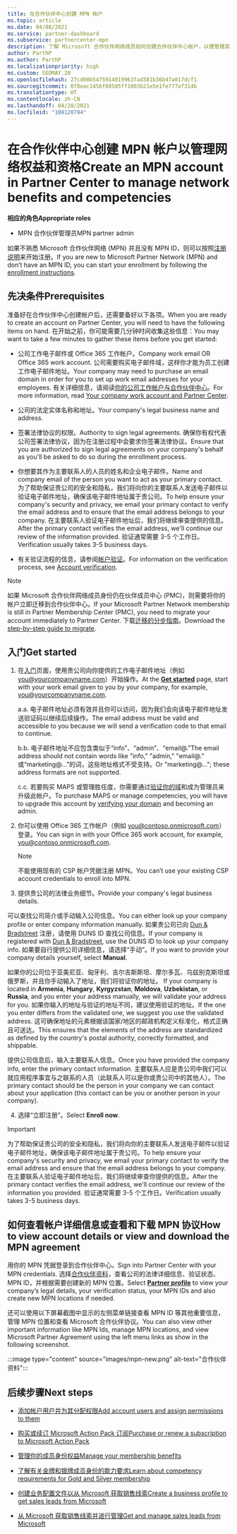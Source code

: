 ```yaml
---
title: 在合作伙伴中心创建 MPN 帐户
ms.topic: article
ms.date: 04/08/2021
ms.service: partner-dashboard
ms.subservice: partnercenter-mpn
description: 了解 Microsoft 合作伙伴网络成员如何创建合作伙伴中心帐户，以便管理其网络权益和资格。
author: ParthP
ms.author: ParthP
ms.localizationpriority: high
ms.custom: SEOMAY.20
ms.openlocfilehash: 27cd00b5475914019963fad381b36b47a017dcf1
ms.sourcegitcommit: 078eac1456f68585ff1003b21e5e1fe777af314b
ms.translationtype: HT
ms.contentlocale: zh-CN
ms.lasthandoff: 04/28/2021
ms.locfileid: "108120794"
---
```

# <a name="create-an-mpn-account-in-partner-center-to-manage-network-benefits-and-competencies"></a><span data-ttu-id="9b38e-103">在合作伙伴中心创建 MPN 帐户以管理网络权益和资格</span><span class="sxs-lookup"><span data-stu-id="9b38e-103">Create an MPN account in Partner Center to manage network benefits and competencies</span></span>

<span data-ttu-id="9b38e-104">**相应的角色**</span><span class="sxs-lookup"><span data-stu-id="9b38e-104">**Appropriate roles**</span></span>

- <span data-ttu-id="9b38e-105">MPN 合作伙伴管理员</span><span class="sxs-lookup"><span data-stu-id="9b38e-105">MPN partner admin</span></span>

<span data-ttu-id="9b38e-106">如果不熟悉 Microsoft 合作伙伴网络 (MPN) 并且没有 MPN ID，则可以按照[注册说明](https://partner.microsoft.com/dashboard/account/v3/enrollment/introduction/partnership)来开始注册。</span><span class="sxs-lookup"><span data-stu-id="9b38e-106">If you are new to Microsoft Partner Network (MPN) and don’t have an MPN ID, you can start your enrollment by following the [enrollment instructions](https://partner.microsoft.com/dashboard/account/v3/enrollment/introduction/partnership).</span></span>

## <a name="prerequisites"></a><span data-ttu-id="9b38e-107">先决条件</span><span class="sxs-lookup"><span data-stu-id="9b38e-107">Prerequisites</span></span> 

<span data-ttu-id="9b38e-108">准备好在合作伙伴中心创建帐户后，还需要备好以下各项。</span><span class="sxs-lookup"><span data-stu-id="9b38e-108">When you are ready to create an account on Partner Center, you will need to have the following items on hand.</span></span>  <span data-ttu-id="9b38e-109">在开始之前，你可能需要几分钟时间收集这些信息：</span><span class="sxs-lookup"><span data-stu-id="9b38e-109">You may want to take a few minutes to gather these items before you get started:</span></span>

- <span data-ttu-id="9b38e-110">公司工作电子邮件或 Office 365 工作帐户。</span><span class="sxs-lookup"><span data-stu-id="9b38e-110">Company work email OR Office 365 work account.</span></span> <span data-ttu-id="9b38e-111">公司需要购买电子邮件域，这样你才能为员工创建工作电子邮件地址。</span><span class="sxs-lookup"><span data-stu-id="9b38e-111">Your company may need to purchase an email domain in order for you to set up work email addresses for your employees.</span></span> <span data-ttu-id="9b38e-112">有关详细信息，请阅读[你的公司工作帐户与合作伙伴中心](azure-active-directory-tenants-and-partner-center.md)。</span><span class="sxs-lookup"><span data-stu-id="9b38e-112">For more information, read [Your company work account and Partner Center](azure-active-directory-tenants-and-partner-center.md).</span></span> 
 
- <span data-ttu-id="9b38e-113">公司的法定实体名称和地址。</span><span class="sxs-lookup"><span data-stu-id="9b38e-113">Your company's legal business name and address.</span></span>

- <span data-ttu-id="9b38e-114">签署法律协议的权限。</span><span class="sxs-lookup"><span data-stu-id="9b38e-114">Authority to sign legal agreements.</span></span> <span data-ttu-id="9b38e-115">确保你有权代表公司签署法律协议，因为在注册过程中会要求你签署法律协议。</span><span class="sxs-lookup"><span data-stu-id="9b38e-115">Ensure that you are authorized to sign legal agreements on your company's behalf as you'll be asked to do so during the enrollment process.</span></span>

- <span data-ttu-id="9b38e-116">你想要其作为主要联系人的人员的姓名和企业电子邮件。</span><span class="sxs-lookup"><span data-stu-id="9b38e-116">Name and company email of the person you want to act as your primary contact.</span></span> <span data-ttu-id="9b38e-117">为了帮助保证贵公司的安全和隐私，我们将向你的主要联系人发送电子邮件以验证电子邮件地址，确保该电子邮件地址属于贵公司。</span><span class="sxs-lookup"><span data-stu-id="9b38e-117">To help ensure your company's security and privacy, we email your primary contact to verify the email address and to ensure that the email address belongs to your company.</span></span> <span data-ttu-id="9b38e-118">在主要联系人验证电子邮件地址后，我们将继续审查提供的信息。</span><span class="sxs-lookup"><span data-stu-id="9b38e-118">After the primary contact verifies the email address, we'll continue our review of the information provided.</span></span> <span data-ttu-id="9b38e-119">验证通常需要 3-5 个工作日。</span><span class="sxs-lookup"><span data-stu-id="9b38e-119">Verification usually takes 3-5 business days.</span></span> 

- <span data-ttu-id="9b38e-120">有关验证流程的信息，请参阅[帐户验证](verification-responses.md)。</span><span class="sxs-lookup"><span data-stu-id="9b38e-120">For information on the verification process, see [Account verification](verification-responses.md).</span></span>

>[!NOTE]
><span data-ttu-id="9b38e-121">如果 Microsoft 合作伙伴网络成员身份仍在伙伴成员中心 (PMC)，则需要将你的帐户立即迁移到合作伙伴中心。</span><span class="sxs-lookup"><span data-stu-id="9b38e-121">If your Microsoft Partner Network membership is still in Partner Membership Center (PMC), you need to migrate your account immediately to Partner Center.</span></span> <span data-ttu-id="9b38e-122">下载[迁移的分步指南](https://assetsprod.microsoft.com/mpn/migrate-pmc-pc-mpa-guide.pptx)。</span><span class="sxs-lookup"><span data-stu-id="9b38e-122">Download the [step-by-step guide to migrate](https://assetsprod.microsoft.com/mpn/migrate-pmc-pc-mpa-guide.pptx).</span></span>

## <a name="get-started"></a><span data-ttu-id="9b38e-123">入门</span><span class="sxs-lookup"><span data-stu-id="9b38e-123">Get started</span></span>

1. <span data-ttu-id="9b38e-124">在[入门](https://partner.microsoft.com/dashboard/account/v3/enrollment/introduction/partnership)页面，使用贵公司向你提供的工作电子邮件地址（例如 you@yourcompanyname.com）开始操作。</span><span class="sxs-lookup"><span data-stu-id="9b38e-124">At the [**Get started**](https://partner.microsoft.com/dashboard/account/v3/enrollment/introduction/partnership) page, start with your work email given to you by your company, for example, you@yourcompanyname.com.</span></span>

 
    <span data-ttu-id="9b38e-125">a.</span><span class="sxs-lookup"><span data-stu-id="9b38e-125">a.</span></span>  <span data-ttu-id="9b38e-126">电子邮件地址必须有效并且你可以访问，因为我们会向该电子邮件地址发送验证码以继续后续操作。</span><span class="sxs-lookup"><span data-stu-id="9b38e-126">The email address must be valid and accessible to you because we will send a verification code to that email to continue.</span></span>

    <span data-ttu-id="9b38e-127">b.</span><span class="sxs-lookup"><span data-stu-id="9b38e-127">b.</span></span>  <span data-ttu-id="9b38e-128">电子邮件地址不应包含类似于“info”、“admin”、“email@.”</span><span class="sxs-lookup"><span data-stu-id="9b38e-128">The email address should not contain words like "info," "admin," "email@."</span></span> <span data-ttu-id="9b38e-129">或“marketing@...”的词，这些地址格式不受支持。</span><span class="sxs-lookup"><span data-stu-id="9b38e-129">Or "marketing@..."; these address formats are not supported.</span></span>

    <span data-ttu-id="9b38e-130">c.</span><span class="sxs-lookup"><span data-stu-id="9b38e-130">c.</span></span>  <span data-ttu-id="9b38e-131">若要购买 MAPS 或管理胜任度，你需要通过[验证你的域](become-global-admin.md)和成为管理员来升级此帐户。</span><span class="sxs-lookup"><span data-stu-id="9b38e-131">To purchase MAPS or manage competencies, you will have to upgrade this account by [verifying your domain](become-global-admin.md) and becoming an admin.</span></span> 

2. <span data-ttu-id="9b38e-132">你可以使用 Office 365 工作帐户（例如 you@contoso.onmicrosoft.com）登录。</span><span class="sxs-lookup"><span data-stu-id="9b38e-132">You can sign in with your Office 365 work account, for example, you@contoso.onmicrosoft.com.</span></span>

   >[!NOTE]
   > <span data-ttu-id="9b38e-133">不能使用现有的 CSP 帐户凭据注册 MPN。</span><span class="sxs-lookup"><span data-stu-id="9b38e-133">You can’t use your existing CSP account credentials to enroll into MPN.</span></span>

3. <span data-ttu-id="9b38e-134">提供贵公司的法律业务细节。</span><span class="sxs-lookup"><span data-stu-id="9b38e-134">Provide your company's legal business details.</span></span>

<span data-ttu-id="9b38e-135">可以查找公司简介或手动输入公司信息。</span><span class="sxs-lookup"><span data-stu-id="9b38e-135">You can either look up your company profile or enter company information manually.</span></span> <span data-ttu-id="9b38e-136">如果贵公司已向 [Dun & Bradstreet](https://partner.microsoft.com/marketing/usisvshowcase/dunandbrad) 注册，请使用 DUNS ID 查找公司信息。</span><span class="sxs-lookup"><span data-stu-id="9b38e-136">If your company is registered with [Dun & Bradstreet](https://partner.microsoft.com/marketing/usisvshowcase/dunandbrad), use the DUNS ID to look up your company info.</span></span> <span data-ttu-id="9b38e-137">如果要自行提供公司详细信息，请选择“手动”。</span><span class="sxs-lookup"><span data-stu-id="9b38e-137">If you want to provide your company details yourself, select **Manual**.</span></span>

<span data-ttu-id="9b38e-138">如果你的公司位于亚美尼亚、匈牙利、吉尔吉斯斯坦、摩尔多瓦、乌兹别克斯坦或俄罗斯，并且你手动输入了地址，我们将验证你的地址。     </span><span class="sxs-lookup"><span data-stu-id="9b38e-138">If your company is located in **Armenia**, **Hungary**, **Kyrgyzstan**, **Moldova**, **Uzbekistan**, or **Russia**, and you enter your address manually, we will validate your address for you.</span></span> <span data-ttu-id="9b38e-139">如果你输入的地址与验证的地址不同，建议使用验证的地址。</span><span class="sxs-lookup"><span data-stu-id="9b38e-139">If the one you enter differs from the validated one, we suggest you use the validated address.</span></span> <span data-ttu-id="9b38e-140">这可确保地址的元素根据该国家/地区的邮政机构定义标准化，格式正确且可送达。</span><span class="sxs-lookup"><span data-stu-id="9b38e-140">This ensures that the elements of the address are standardized as defined by the country's postal authority, correctly formatted, and shippable.</span></span>  

<span data-ttu-id="9b38e-141">提供公司信息后，输入主要联系人信息。</span><span class="sxs-lookup"><span data-stu-id="9b38e-141">Once you have provided the company info, enter the primary contact information.</span></span> <span data-ttu-id="9b38e-142">主要联系人应是贵公司中我们可以就应用程序事宜与之联系的人员（此联系人可以是你或贵公司中的其他人）。</span><span class="sxs-lookup"><span data-stu-id="9b38e-142">The primary contact should be the person in your company we can contact about your application (this contact can be you or another person in your company).</span></span>

4. <span data-ttu-id="9b38e-143">选择“立即注册”。</span><span class="sxs-lookup"><span data-stu-id="9b38e-143">Select **Enroll now**.</span></span>

>[!IMPORTANT]
><span data-ttu-id="9b38e-144">为了帮助保证贵公司的安全和隐私，我们将向你的主要联系人发送电子邮件以验证电子邮件地址，确保该电子邮件地址属于贵公司。</span><span class="sxs-lookup"><span data-stu-id="9b38e-144">To help ensure your company's security and privacy, we email your primary contact to verify the email address and ensure that the email address belongs to your company.</span></span> <span data-ttu-id="9b38e-145">在主要联系人验证电子邮件地址后，我们将继续审查你提供的信息。</span><span class="sxs-lookup"><span data-stu-id="9b38e-145">After the primary contact verifies the email address, we'll continue our review of the information you provided.</span></span> <span data-ttu-id="9b38e-146">验证通常需要 3-5 个工作日。</span><span class="sxs-lookup"><span data-stu-id="9b38e-146">Verification usually takes 3-5 business days.</span></span> 

## <a name="how-to-view-account-details-or-view-and-download-the-mpn-agreement"></a><span data-ttu-id="9b38e-147">如何查看帐户详细信息或查看和下载 MPN 协议</span><span class="sxs-lookup"><span data-stu-id="9b38e-147">How to view account details or view and download the MPN agreement</span></span>

<span data-ttu-id="9b38e-148">用你的 MPN 凭据登录到合作伙伴中心。</span><span class="sxs-lookup"><span data-stu-id="9b38e-148">Sign into Partner Center with your MPN credentials.</span></span> <span data-ttu-id="9b38e-149">选择[合作伙伴资料](https://partner.microsoft.com/pcv/accountsettings/connectedpartnerprofile)，查看公司的法律详细信息、验证状态、MPN ID，并根据需要创建新的 MPN 位置。</span><span class="sxs-lookup"><span data-stu-id="9b38e-149">Select [**Partner profile**](https://partner.microsoft.com/pcv/accountsettings/connectedpartnerprofile) to view your company’s legal details, your verification status, your MPN IDs and also create new MPN locations if needed.</span></span> 

<span data-ttu-id="9b38e-150">还可以使用以下屏幕截图中显示的左侧菜单链接查看 MPN ID 等其他重要信息，管理 MPN 位置和查看 Microsoft 合作伙伴协议。</span><span class="sxs-lookup"><span data-stu-id="9b38e-150">You can also view other important information like MPN Ids, manage MPN locations, and view Microsoft Partner Agreement using the left menu links as show in the following screenshot.</span></span>

:::image type="content" source="images/mpn-new.png" alt-text="合作伙伴资料":::


## <a name="next-steps"></a><span data-ttu-id="9b38e-152">后续步骤</span><span class="sxs-lookup"><span data-stu-id="9b38e-152">Next steps</span></span>

-  [<span data-ttu-id="9b38e-153">添加帐户用户并为其分配权限</span><span class="sxs-lookup"><span data-stu-id="9b38e-153">Add account users and assign permissions to them</span></span>](create-user-accounts-and-set-permissions.md)

-  [<span data-ttu-id="9b38e-154">购买或续订 Microsoft Action Pack 订阅</span><span class="sxs-lookup"><span data-stu-id="9b38e-154">Purchase or renew a subscription to Microsoft Action Pack</span></span>](mpn-get-action-pack.md)

-  [<span data-ttu-id="9b38e-155">管理你的成员身份权益</span><span class="sxs-lookup"><span data-stu-id="9b38e-155">Manage your membership benefits</span></span>](manage-your-partner-network-benefits.md)

-  [<span data-ttu-id="9b38e-156">了解有关金牌和银牌成员身份的能力要求</span><span class="sxs-lookup"><span data-stu-id="9b38e-156">Learn about competency requirements for Gold and Silver membership</span></span>](https://partner.microsoft.com/membership/competencies)

-  [<span data-ttu-id="9b38e-157">创建业务配置文件以从 Microsoft 获取销售线索</span><span class="sxs-lookup"><span data-stu-id="9b38e-157">Create a business profile to get sales leads from Microsoft</span></span>](create-a-marketing-profile.md)

-  [<span data-ttu-id="9b38e-158">从 Microsoft 获取销售线索并进行管理</span><span class="sxs-lookup"><span data-stu-id="9b38e-158">Get and manage sales leads from Microsoft</span></span>](manage-leads.md)
